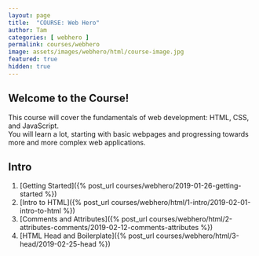 ```yaml
---
layout: page
title:  "COURSE: Web Hero"
author: Tam
categories: [ webhero ]
permalink: courses/webhero
image: assets/images/webhero/html/course-image.jpg
featured: true
hidden: true
---
```


## Welcome to the Course!
This course will cover the fundamentals of web development: HTML, CSS, and JavaScript.  
You will learn a lot, starting with basic webpages and progressing towards more and more complex web applications.

## Intro
1. [Getting Started]({% post_url courses/webhero/2019-01-26-getting-started %})
2. [Intro to HTML]({% post_url courses/webhero/html/1-intro/2019-02-01-intro-to-html %})
3. [Comments and Attributes]({% post_url courses/webhero/html/2-attributes-comments/2019-02-12-comments-attributes %})
4. [HTML Head and Boilerplate]({% post_url courses/webhero/html/3-head/2019-02-25-head %})